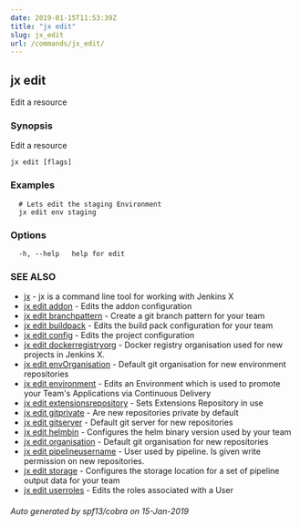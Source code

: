 ```yaml
---
date: 2019-01-15T11:53:39Z
title: "jx edit"
slug: jx_edit
url: /commands/jx_edit/
---
```

## jx edit

Edit a resource

### Synopsis

Edit a resource

```
jx edit [flags]
```

### Examples

```
  # Lets edit the staging Environment
  jx edit env staging
```

### Options

```
  -h, --help   help for edit
```

### SEE ALSO

* [jx](/commands/jx/)	 - jx is a command line tool for working with Jenkins X
* [jx edit addon](/commands/jx_edit_addon/)	 - Edits the addon configuration
* [jx edit branchpattern](/commands/jx_edit_branchpattern/)	 - Create a git branch pattern for your team
* [jx edit buildpack](/commands/jx_edit_buildpack/)	 - Edits the build pack configuration for your team
* [jx edit config](/commands/jx_edit_config/)	 - Edits the project configuration
* [jx edit dockerregistryorg](/commands/jx_edit_dockerregistryorg/)	 - Docker registry organisation used for new projects in Jenkins X.
* [jx edit envOrganisation](/commands/jx_edit_envorganisation/)	 - Default git organisation for new environment repositories
* [jx edit environment](/commands/jx_edit_environment/)	 - Edits an Environment which is used to promote your Team's Applications via Continuous Delivery
* [jx edit extensionsrepository](/commands/jx_edit_extensionsrepository/)	 - Sets Extensions Repository in use
* [jx edit gitprivate](/commands/jx_edit_gitprivate/)	 - Are new repositories private by default
* [jx edit gitserver](/commands/jx_edit_gitserver/)	 - Default git server for new repositories
* [jx edit helmbin](/commands/jx_edit_helmbin/)	 - Configures the helm binary version used by your team
* [jx edit organisation](/commands/jx_edit_organisation/)	 - Default git organisation for new repositories
* [jx edit pipelineusername](/commands/jx_edit_pipelineusername/)	 - User used by pipeline. Is given write permission on new repositories.
* [jx edit storage](/commands/jx_edit_storage/)	 - Configures the storage location for a set of pipeline output data for your team
* [jx edit userroles](/commands/jx_edit_userroles/)	 - Edits the roles associated with a User

###### Auto generated by spf13/cobra on 15-Jan-2019

